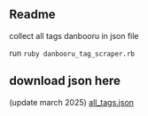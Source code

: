 ## Readme

collect all tags danbooru in json file

run ```ruby danbooru_tag_scraper.rb```

## download json here
(update march 2025) [all_tags.json](https://github.com/rokhimin/ruby-dabooru-tags-collector/blob/main/all_tags.json)
